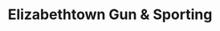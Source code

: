---
title: "Elizabethtown Gun & Sporting"
url: /elizabethtown/elizabethtown-gun-and-sporting/
shop: weapons
---